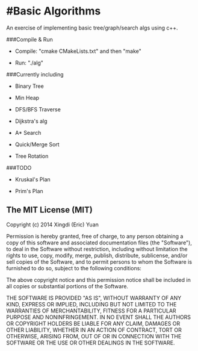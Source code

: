 #Basic Algorithms
=====================

An exercise of implementing basic tree/graph/search algs using c++.

###Compile & Run

* Compile: "cmake CMakeLists.txt" and then "make" 
 
* Run: "./alg" 

###Currently including

* Binary Tree

* Min Heap

* DFS/BFS Traverse

* Dijkstra's alg

* A* Search

* Quick/Merge Sort

* Tree Rotation

###TODO

* Kruskal's Plan

* Prim's Plan

The MIT License (MIT)
------------------

Copyright (c) 2014 Xingdi (Eric) Yuan

Permission is hereby granted, free of charge, to any person obtaining a copy
of this software and associated documentation files (the "Software"), to deal
in the Software without restriction, including without limitation the rights
to use, copy, modify, merge, publish, distribute, sublicense, and/or sell
copies of the Software, and to permit persons to whom the Software is
furnished to do so, subject to the following conditions:

The above copyright notice and this permission notice shall be included in
all copies or substantial portions of the Software.

THE SOFTWARE IS PROVIDED "AS IS", WITHOUT WARRANTY OF ANY KIND, EXPRESS OR
IMPLIED, INCLUDING BUT NOT LIMITED TO THE WARRANTIES OF MERCHANTABILITY,
FITNESS FOR A PARTICULAR PURPOSE AND NONINFRINGEMENT. IN NO EVENT SHALL THE
AUTHORS OR COPYRIGHT HOLDERS BE LIABLE FOR ANY CLAIM, DAMAGES OR OTHER
LIABILITY, WHETHER IN AN ACTION OF CONTRACT, TORT OR OTHERWISE, ARISING FROM,
OUT OF OR IN CONNECTION WITH THE SOFTWARE OR THE USE OR OTHER DEALINGS IN
THE SOFTWARE.